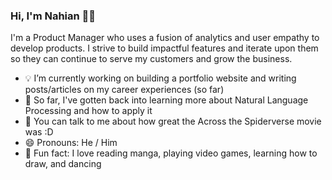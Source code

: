 ### Hi, I'm Nahian 👋🏾

I'm a Product Manager who uses a fusion of analytics and user empathy to develop products. I strive to build impactful features and iterate upon them so they can continue to serve my customers and grow the business. 

- 💡 I’m currently working on building a portfolio website and writing posts/articles on my career experiences (so far)
- 🌱 So far, I've gotten back into learning more about Natural Language Processing and how to apply it
- 💬 You can talk to me about how great the Across the Spiderverse movie was :D
- 😄 Pronouns: He / Him
- 👾 Fun fact: I love reading manga, playing video games, learning how to draw, and dancing

<!--
**nahianjahangir/nahianjahangir** is a ✨ _special_ ✨ repository because its `README.md` (this file) appears on your GitHub profile.

Here are some ideas to get you started:

- 🔭 I’m currently working on ...
- 🌱 I’m currently learning ...
- 👯 I’m looking to collaborate on ...
- 🤔 I’m looking for help with ...
- 💬 Ask me about ...
- 📫 How to reach me: ...
- 😄 Pronouns: ...
- ⚡ Fun fact: ...
-->
